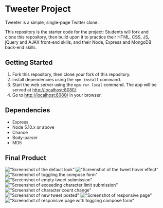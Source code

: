 # Tweeter Project

Tweeter is a simple, single-page Twitter clone.

This repository is the starter code for the project: Students will fork and clone this repository, then build upon it to practice their HTML, CSS, JS, jQuery and AJAX front-end skills, and their Node, Express and MongoDB back-end skills.

## Getting Started

1. Fork this repository, then clone your fork of this repository.
2. Install dependencies using the `npm install` command.
3. Start the web server using the `npm run local` command. The app will be served at <http://localhost:8080/>.
4. Go to <http://localhost:8080/> in your browser.

## Dependencies

- Express
- Node 5.10.x or above
- Chance
- Body-parser
- MD5

## Final Product

!["Screenshot of the default look"](https://github.com/jvongsana/tweeter/blob/master/docs/default-look.png)
!["Screenshot of the tweet hover effect"](https://github.com/jvongsana/tweeter/blob/master/docs/tweet-hover-effect.png)
!["Screenshot of toggling the compose form"](https://github.com/jvongsana/tweeter/blob/master/docs/toggle-tweet-form.png)
!["Screenshot of empty tweet submission"](https://github.com/jvongsana/tweeter/blob/master/docs/empty-error-tweet.png)
!["Screenshot of exceeding character limit submission"](https://github.com/jvongsana/tweeter/blob/master/docs/exceed-char-tweet.png)
!["Screenshot of character count change"](https://github.com/jvongsana/tweeter/blob/master/docs/character-count.png)
!["Screenshot of new tweet posted"](https://github.com/jvongsana/tweeter/blob/master/docs/tweet-posted.png)
!["Screenshot of responsive page"](https://github.com/jvongsana/tweeter/blob/master/docs/responsiveness.png)
!["Screenshot of responsive page with toggling compose form"](https://github.com/jvongsana/tweeter/blob/master/docs/responsive-form-toggle.png)